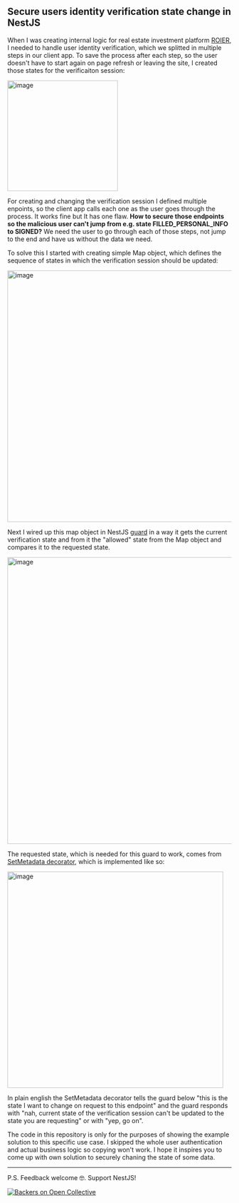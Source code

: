 ## Secure users identity verification state change in NestJS
When I was creating internal logic for real estate investment platform [ROIER]([url](https://www.roier.cz)), I needed to handle user identity verification, which we splitted in multiple steps in our client app. To save the process after each step, so the user doesn't have to start again on page refresh or leaving the site, I created those states for the verificaiton session:

<img width="248" alt="image" src="https://user-images.githubusercontent.com/59233911/189513757-087882dc-f2c0-44ee-95a7-9a9c62bef4cf.png">

For creating and changing the verification session I defined multiple enpoints, so the client app calls each one as the user goes through the process. It works fine but It has one flaw. **How to secure those endpoints so the malicious user can't jump from e.g. state FILLED_PERSONAL_INFO to SIGNED?** We need the user to go through each of those steps, not jump to the end and have us without the data we need.

To solve this I started with creating simple Map object, which defines the sequence of states in which the verification session should be updated:

<img width="564" alt="image" src="https://user-images.githubusercontent.com/59233911/189514058-62775982-a359-4322-9d1a-ad5b54e84373.png">

Next I wired up this map object in NestJS [guard](https://docs.nestjs.com/guards) in a way it gets the current verification state and from it the "allowed" state from the Map object and compares it to the requested state.

<img width="643" alt="image" src="https://user-images.githubusercontent.com/59233911/189514230-5dc0f1cd-37c6-4876-adc7-1b732b7caa7a.png">

The requested state, which is needed for this guard to work, comes from [SetMetadata decorator](https://docs.nestjs.com/fundamentals/execution-context#reflection-and-metadata), which is implemented like so:

<img width="485" alt="image" src="https://user-images.githubusercontent.com/59233911/189514296-e39e5f39-4cfb-47e3-b85d-348d86eeaf6f.png">

In plain english the SetMetadata decorator tells the guard below "this is the state I want to change on request to this endpoint" and the guard responds with "nah, current state of the verification session can't be updated to the state you are requesting" or with "yep, go on".

The code in this repository is only for the purposes of showing the example solution to this specific use case. I skipped the whole user authentication and actual business logic so copying won't work. I hope it inspires you to come up with own solution to securely chaning the state of some data.

---
P.S.
Feedback welcome 🤓. Support NestJS!

<a href="https://opencollective.com/nest#backer" target="_blank"><img src="https://opencollective.com/nest/backers/badge.svg" alt="Backers on Open Collective" /></a>

